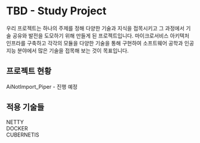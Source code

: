 TBD - Study Project
==========
우리 프로젝트는 하나의 주제를 정해 다양한 기술과 지식을 접목시키고 그 과정에서 기술 공유와 발전을 도모하기 위해 만들게 된 프로젝트입니다. 마이크로서비스 아키텍처 인프라를 구축하고 각각의 모듈을 다양한 기술을 통해 구현하여 소프트웨어 공학과 인공지능 분야에서 많은 기술을 접목해 보는 것이 목표입니다.

## 프로젝트 현황
AiNotImport_Piper - 진행 예정 <br>

## 적용 기술들 
NETTY <br>
DOCKER <br>
CUBERNETIS <br>

